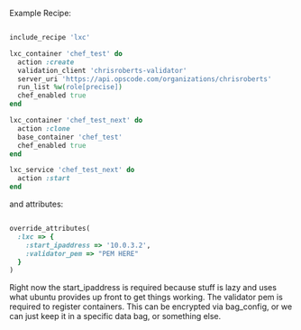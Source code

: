 Example Recipe:

```ruby

include_recipe 'lxc'

lxc_container 'chef_test' do
  action :create
  validation_client 'chrisroberts-validator'
  server_uri 'https://api.opscode.com/organizations/chrisroberts'
  run_list %w(role[precise])
  chef_enabled true
end

lxc_container 'chef_test_next' do
  action :clone
  base_container 'chef_test'
  chef_enabled true
end

lxc_service 'chef_test_next' do
  action :start
end
```

and attributes:

```ruby

override_attributes(
  :lxc => {
    :start_ipaddress => '10.0.3.2',
    :validator_pem => "PEM HERE"
  }
)

```

Right now the start_ipaddress is required because stuff is lazy and uses
what ubuntu provides up front to get things working. The validator pem is
required to register containers. This can be encrypted via bag_config, or
we can just keep it in a specific data bag, or something else.

